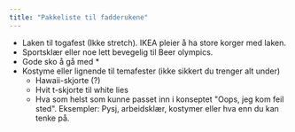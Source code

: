 ```yaml
---
title: "Pakkeliste til fadderukene"
---
```


* Laken til togafest (Ikke stretch). IKEA pleier å ha store korger med laken.
* Sportsklær eller noe lett bevegelig til Beer olympics.
* Gode sko å gå med *
* Kostyme eller lignende til temafester (ikke sikkert du trenger alt under)
    * Hawaii-skjorte (?)
    * Hvit t-skjorte til white lies
    * Hva som helst som kunne passet inn i konseptet "Oops, jeg kom feil sted". Eksempler: Pysj, arbeidsklær, kostymer eller hva enn du kan tenke på.